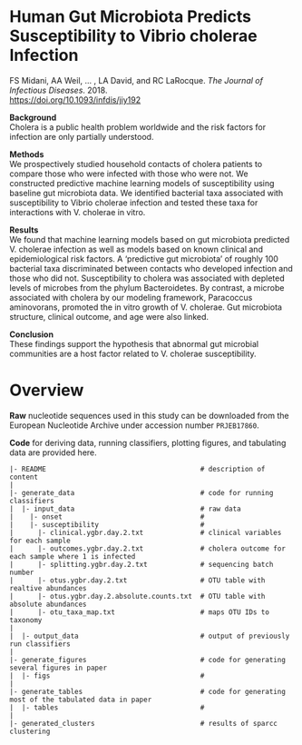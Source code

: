 # Human Gut Microbiota Predicts Susceptibility to Vibrio cholerae Infection
FS Midani, AA Weil, ... , LA David, and RC LaRocque. *The Journal of Infectious Diseases*. 2018. </br>
https://doi.org/10.1093/infdis/jiy192

**Background**  </br>
Cholera is a public health problem worldwide and the risk factors for infection are only partially understood.

**Methods**  </br>
We prospectively studied household contacts of cholera patients to compare those who were infected with those who were not. We constructed predictive machine learning models of susceptibility using baseline gut microbiota data. We identified bacterial taxa associated with susceptibility to Vibrio cholerae infection and tested these taxa for interactions with V. cholerae in vitro.

**Results**  </br>
We found that machine learning models based on gut microbiota predicted V. cholerae infection as well as models based on known clinical and epidemiological risk factors. A ‘predictive gut microbiota’ of roughly 100 bacterial taxa discriminated between contacts who developed infection and those who did not. Susceptibility to cholera was associated with depleted levels of microbes from the phylum Bacteroidetes. By contrast, a microbe associated with cholera by our modeling framework, Paracoccus aminovorans, promoted the in vitro growth of V. cholerae. Gut microbiota structure, clinical outcome, and age were also linked. 

**Conclusion**  </br>
These findings support the hypothesis that abnormal gut microbial communities are a host factor related to V. cholerae susceptibility.

# Overview

**Raw** nucleotide sequences used in this study can be downloaded from the European Nucleotide Archive under accession number `PRJEB17860`.

**Code** for deriving data, running classifiers, plotting figures, and tabulating data are provided here. 

    |- README                                      # description of content
    |
    |- generate_data                               # code for running classifiers
    |  |- input_data                               # raw data
    |    |- onset                                  # 
    |    |- susceptibility                         # 
    |      |- clinical.ygbr.day.2.txt              # clinical variables for each sample
    |      |- outcomes.ygbr.day.2.txt              # cholera outcome for each sample where 1 is infected
    |      |- splitting.ygbr.day.2.txt             # sequencing batch number
    |      |- otus.ygbr.day.2.txt                  # OTU table with realtive abundances
    |      |- otus.ygbr.day.2.absolute.counts.txt  # OTU table with absolute abundances
    |      |- otu_taxa_map.txt                     # maps OTU IDs to taxonomy
    |
    |  |- output_data                              # output of previously run classifiers
    |
    |- generate_figures                            # code for generating several figures in paper
    |  |- figs                                     # 
    |
    |- generate_tables                             # code for generating most of the tabulated data in paper
    |  |- tables                                   #
    |
    |- generated_clusters                          # results of sparcc clustering 
